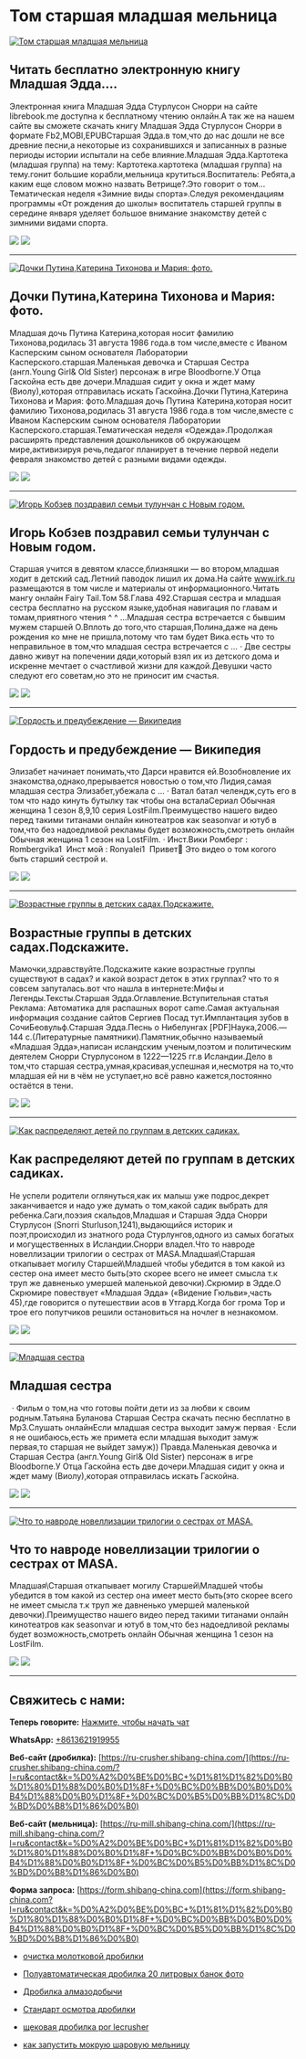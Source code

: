 # Том старшая младшая мельница

<a href="https://swt.shibang-china.com/?l=ru&img&k=%D0%A2%D0%BE%D0%BC+%D1%81%D1%82%D0%B0%D1%80%D1%88%D0%B0%D1%8F+%D0%BC%D0%BB%D0%B0%D0%B4%D1%88%D0%B0%D1%8F+%D0%BC%D0%B5%D0%BB%D1%8C%D0%BD%D0%B8%D1%86%D0%B0" target="_blank">![Том старшая младшая мельница](http://static.shibang-china.com/all-800x300/530.jpg)</a>

## Читать бесплатно электронную книгу Младшая Эдда.…
Электронная книга Младшая Эдда Стурлусон Снорри на сайте librebook.me доступна к бесплатному чтению онлайн.А так же на нашем сайте вы сможете скачать книгу Младшая Эдда Стурлусон Снорри в формате Fb2,MOBI,EPUBСтаршая Эдда.в том,что до нас дошли не все древние песни,а некоторые из сохранившихся и записанных в разные периоды истории испытали на себе влияние.Младшая Эдда.Картотека (младшая группа) на тему: Картотека.картотека (младшая группа) на тему.гонит большие корабли,мельница крутиться.Воспитатель: Ребята,а каким еще словом можно назвать Ветрище?.Это говорит о том…Тематическая неделя &#171;Зимние виды спорта&#187;.Следуя рекомендациям программы &#171;От рождения до школы&#187; воспитатель старшей группы в середине января уделяет большое внимание знакомству детей с зимними видами спорта.


<a href="https://whatsapp.shibangsoft.com/WhatsApp.php" target="_blank" title="WhatsApp">![](http://static.shibang-china.com/icon/whatsapp.png)</a> <a href="https://swt.shibang-china.com/?l=ru&icon&k=%D0%A2%D0%BE%D0%BC+%D1%81%D1%82%D0%B0%D1%80%D1%88%D0%B0%D1%8F+%D0%BC%D0%BB%D0%B0%D0%B4%D1%88%D0%B0%D1%8F+%D0%BC%D0%B5%D0%BB%D1%8C%D0%BD%D0%B8%D1%86%D0%B0" target="_blank">![](http://static.shibang-china.com/icon/chat-ru.png)</a>

---

<a href="https://swt.shibang-china.com/?l=ru&img&k=%D0%A2%D0%BE%D0%BC+%D1%81%D1%82%D0%B0%D1%80%D1%88%D0%B0%D1%8F+%D0%BC%D0%BB%D0%B0%D0%B4%D1%88%D0%B0%D1%8F+%D0%BC%D0%B5%D0%BB%D1%8C%D0%BD%D0%B8%D1%86%D0%B0" target="_blank">![Дочки Путина,Катерина Тихонова и Мария: фото.](http://static.shibang-china.com/all-800x300/447.jpg)</a>

## Дочки Путина,Катерина Тихонова и Мария: фото.
Младшая дочь Путина Катерина,которая носит фамилию Тихонова,родилась 31 августа 1986 года.в том числе,вместе с Иваном Касперским сыном основателя Лаборатории Касперского.старшая.Маленькая девочка и Старшая Сестра (англ.Young Girl&amp; Old Sister) персонаж в игре Bloodborne.У Отца Гаскойна есть две дочери.Младшая сидит у окна и ждет маму (Виолу),которая отправилась искать Гаскойна.Дочки Путина,Катерина Тихонова и Мария: фото.Младшая дочь Путина Катерина,которая носит фамилию Тихонова,родилась 31 августа 1986 года.в том числе,вместе с Иваном Касперским сыном основателя Лаборатории Касперского.старшая.Тематическая неделя &#171;Одежда&#187;.Продолжая расширять представления дошкольников об окружающем мире,активизируя речь,педагог планирует в течение первой недели февраля знакомство детей с разными видами одежды.


<a href="https://whatsapp.shibangsoft.com/WhatsApp.php" target="_blank" title="WhatsApp">![](http://static.shibang-china.com/icon/whatsapp.png)</a> <a href="https://swt.shibang-china.com/?l=ru&icon&k=%D0%A2%D0%BE%D0%BC+%D1%81%D1%82%D0%B0%D1%80%D1%88%D0%B0%D1%8F+%D0%BC%D0%BB%D0%B0%D0%B4%D1%88%D0%B0%D1%8F+%D0%BC%D0%B5%D0%BB%D1%8C%D0%BD%D0%B8%D1%86%D0%B0" target="_blank">![](http://static.shibang-china.com/icon/chat-ru.png)</a>

---

<a href="https://swt.shibang-china.com/?l=ru&img&k=%D0%A2%D0%BE%D0%BC+%D1%81%D1%82%D0%B0%D1%80%D1%88%D0%B0%D1%8F+%D0%BC%D0%BB%D0%B0%D0%B4%D1%88%D0%B0%D1%8F+%D0%BC%D0%B5%D0%BB%D1%8C%D0%BD%D0%B8%D1%86%D0%B0" target="_blank">![Игорь Кобзев поздравил семьи тулунчан с Новым годом.](http://static.shibang-china.com/all-800x300/99.jpg)</a>

## Игорь Кобзев поздравил семьи тулунчан с Новым годом.
Старшая учится в девятом классе,близняшки — во втором,младшая ходит в детский сад.Летний паводок лишил их дома.На сайте www.irk.ru размещаются в том числе и материалы от информационного.Читать мангу онлайн Fairy Tail.Том 58.Глава 492.Старшая сестра и младшая сестра бесплатно на русском языке,удобная навигация по главам и томам,приятного чтения ^ ^ …Младшая сестра встречается с бывшим мужем старшей О.Вплоть до того,что старшая,Полина,даже на день рождения ко мне не пришла,потому что там будет Вика.есть что то неправильное в том,что младшая сестра встречается с …&nbsp;&#0183;&#32;Две сестры давно живут на попечении дяди,который взял их из детского дома и искренне мечтает о счастливой жизни для каждой.Девушки часто следуют его советам,но это не приносит им счастья.


<a href="https://whatsapp.shibangsoft.com/WhatsApp.php" target="_blank" title="WhatsApp">![](http://static.shibang-china.com/icon/whatsapp.png)</a> <a href="https://swt.shibang-china.com/?l=ru&icon&k=%D0%A2%D0%BE%D0%BC+%D1%81%D1%82%D0%B0%D1%80%D1%88%D0%B0%D1%8F+%D0%BC%D0%BB%D0%B0%D0%B4%D1%88%D0%B0%D1%8F+%D0%BC%D0%B5%D0%BB%D1%8C%D0%BD%D0%B8%D1%86%D0%B0" target="_blank">![](http://static.shibang-china.com/icon/chat-ru.png)</a>

---

<a href="https://swt.shibang-china.com/?l=ru&img&k=%D0%A2%D0%BE%D0%BC+%D1%81%D1%82%D0%B0%D1%80%D1%88%D0%B0%D1%8F+%D0%BC%D0%BB%D0%B0%D0%B4%D1%88%D0%B0%D1%8F+%D0%BC%D0%B5%D0%BB%D1%8C%D0%BD%D0%B8%D1%86%D0%B0" target="_blank">![Гордость и предубеждение — Википедия](http://static.shibang-china.com/all-800x300/1262.jpg)</a>

## Гордость и предубеждение — Википедия
Элизабет начинает понимать,что Дарси нравится ей.Возобновление их знакомства,однако,прерывается новостью о том,что Лидия,самая младшая сестра Элизабет,убежала с …&nbsp;&#0183;&#32;Ватал батал челендж,суть его в том что надо кинуть бутылку так чтобы она всталаСериал Обычная женщина 1 сезон 8,9,10 серия LostFilm.Преимущество нашего видео перед такими титанами онлайн кинотеатров как seasonvar и ютуб в том,что без надоедливой рекламы будет возможность,смотреть онлайн Обычная женщина 1 сезон на LostFilm.&nbsp;&#0183;&#32;Инст.Вики Ромберг : Rombergvika1 ️ Инст мой : Ronyalei1 ️ Привет🙌 Это видео о том когого быть старший сестрой и.


<a href="https://whatsapp.shibangsoft.com/WhatsApp.php" target="_blank" title="WhatsApp">![](http://static.shibang-china.com/icon/whatsapp.png)</a> <a href="https://swt.shibang-china.com/?l=ru&icon&k=%D0%A2%D0%BE%D0%BC+%D1%81%D1%82%D0%B0%D1%80%D1%88%D0%B0%D1%8F+%D0%BC%D0%BB%D0%B0%D0%B4%D1%88%D0%B0%D1%8F+%D0%BC%D0%B5%D0%BB%D1%8C%D0%BD%D0%B8%D1%86%D0%B0" target="_blank">![](http://static.shibang-china.com/icon/chat-ru.png)</a>

---

<a href="https://swt.shibang-china.com/?l=ru&img&k=%D0%A2%D0%BE%D0%BC+%D1%81%D1%82%D0%B0%D1%80%D1%88%D0%B0%D1%8F+%D0%BC%D0%BB%D0%B0%D0%B4%D1%88%D0%B0%D1%8F+%D0%BC%D0%B5%D0%BB%D1%8C%D0%BD%D0%B8%D1%86%D0%B0" target="_blank">![Возрастные группы в детских садах.Подскажите.](http://static.shibang-china.com/all-800x300/315.jpg)</a>

## Возрастные группы в детских садах.Подскажите.
Мамочки,здравствуйте.Подскажите какие возрастные группы существуют в садах? и какой возраст деток в этих группах? что то я совсем запуталась.вот что нашла в интернете:Мифы и Легенды.Тексты.Старшая Эдда.Оглавление.Вступительная статья Реклама: Автоматика для распашных ворот came.Самая актуальная информация создание сайтов Сергиев Посад тут.Имплантация зубов в СочиБеовульф.Старшая Эдда.Песнь о Нибелунгах [PDF]Наука,2006.— 144 с.(Литературные памятники).Памятник,обычно называемый &#171;Младшая Эдда&#187;,написан исландским ученым,поэтом и политическим деятелем Снорри Стурлусоном в 1222—1225 гг.в Исландии.Дело в том,что старшая сестра,умная,красивая,успешная и,несмотря на то,что младшая ей ни в чём не уступает,но всё равно кажется,постоянно остаётся в тени.


<a href="https://whatsapp.shibangsoft.com/WhatsApp.php" target="_blank" title="WhatsApp">![](http://static.shibang-china.com/icon/whatsapp.png)</a> <a href="https://swt.shibang-china.com/?l=ru&icon&k=%D0%A2%D0%BE%D0%BC+%D1%81%D1%82%D0%B0%D1%80%D1%88%D0%B0%D1%8F+%D0%BC%D0%BB%D0%B0%D0%B4%D1%88%D0%B0%D1%8F+%D0%BC%D0%B5%D0%BB%D1%8C%D0%BD%D0%B8%D1%86%D0%B0" target="_blank">![](http://static.shibang-china.com/icon/chat-ru.png)</a>

---

<a href="https://swt.shibang-china.com/?l=ru&img&k=%D0%A2%D0%BE%D0%BC+%D1%81%D1%82%D0%B0%D1%80%D1%88%D0%B0%D1%8F+%D0%BC%D0%BB%D0%B0%D0%B4%D1%88%D0%B0%D1%8F+%D0%BC%D0%B5%D0%BB%D1%8C%D0%BD%D0%B8%D1%86%D0%B0" target="_blank">![Как распределяют детей по группам в детских садиках.](http://static.shibang-china.com/all-800x300/855.jpg)</a>

## Как распределяют детей по группам в детских садиках.
Не успели родители оглянуться,как их малыш уже подрос,декрет заканчивается и надо уже думать о том,какой садик выбрать для ребенка.Саги,поэзия скальдов,Младшая и Старшая Эдда Снорри Стурлусон (Snorri Sturluson,1241),выдающийся историк и поэт,происходил из знатного рода Стурлунгов,одного из самых богатых и могущественных в Исландии.Снорри владел.Что то навроде новеллизации трилогии о сестрах от MASA.Младшая\Старшая откапывает могилу Старшей\Младшей чтобы убедится в том какой из сестер она имеет место быть(это скорее всего не имеет смысла т.к труп же давненько умершей маленькой девочки).Скрюмир в Эдде.О Скрюмире повествует &#171;Младшая Эдда&#187; (&#171;Видение Гюльви&#187;,часть 45),где говорится о путешествии асов в Утгард.Когда бог грома Тор и трое его попутчиков решили остановиться на ночлег в незнакомом.


<a href="https://whatsapp.shibangsoft.com/WhatsApp.php" target="_blank" title="WhatsApp">![](http://static.shibang-china.com/icon/whatsapp.png)</a> <a href="https://swt.shibang-china.com/?l=ru&icon&k=%D0%A2%D0%BE%D0%BC+%D1%81%D1%82%D0%B0%D1%80%D1%88%D0%B0%D1%8F+%D0%BC%D0%BB%D0%B0%D0%B4%D1%88%D0%B0%D1%8F+%D0%BC%D0%B5%D0%BB%D1%8C%D0%BD%D0%B8%D1%86%D0%B0" target="_blank">![](http://static.shibang-china.com/icon/chat-ru.png)</a>

---

<a href="https://swt.shibang-china.com/?l=ru&img&k=%D0%A2%D0%BE%D0%BC+%D1%81%D1%82%D0%B0%D1%80%D1%88%D0%B0%D1%8F+%D0%BC%D0%BB%D0%B0%D0%B4%D1%88%D0%B0%D1%8F+%D0%BC%D0%B5%D0%BB%D1%8C%D0%BD%D0%B8%D1%86%D0%B0" target="_blank">![Младшая сестра](http://static.shibang-china.com/all-800x300/226.jpg)</a>

## Младшая сестра
&nbsp;&#0183;&#32;Фильм о том,на что готовы пойти дети из за любви к своим родным.Татьяна Буланова Старшая Сестра cкачать песню бесплатно в Mp3.Слушать онлайнЕсли младшая сестра выходит замуж первая&nbsp;&#0183;&#32;Если я не ошибаюсь,есть же примета если младшая выходит замуж первая,то старшая не выйдет замуж)) Правда.Маленькая девочка и Старшая Сестра (англ.Young Girl&amp; Old Sister) персонаж в игре Bloodborne.У Отца Гаскойна есть две дочери.Младшая сидит у окна и ждет маму (Виолу),которая отправилась искать Гаскойна.


<a href="https://whatsapp.shibangsoft.com/WhatsApp.php" target="_blank" title="WhatsApp">![](http://static.shibang-china.com/icon/whatsapp.png)</a> <a href="https://swt.shibang-china.com/?l=ru&icon&k=%D0%A2%D0%BE%D0%BC+%D1%81%D1%82%D0%B0%D1%80%D1%88%D0%B0%D1%8F+%D0%BC%D0%BB%D0%B0%D0%B4%D1%88%D0%B0%D1%8F+%D0%BC%D0%B5%D0%BB%D1%8C%D0%BD%D0%B8%D1%86%D0%B0" target="_blank">![](http://static.shibang-china.com/icon/chat-ru.png)</a>

---

<a href="https://swt.shibang-china.com/?l=ru&img&k=%D0%A2%D0%BE%D0%BC+%D1%81%D1%82%D0%B0%D1%80%D1%88%D0%B0%D1%8F+%D0%BC%D0%BB%D0%B0%D0%B4%D1%88%D0%B0%D1%8F+%D0%BC%D0%B5%D0%BB%D1%8C%D0%BD%D0%B8%D1%86%D0%B0" target="_blank">![Что то навроде новеллизации трилогии о сестрах от MASA.](http://static.shibang-china.com/all-800x300/638.jpg)</a>

## Что то навроде новеллизации трилогии о сестрах от MASA.
Младшая\Старшая откапывает могилу Старшей\Младшей чтобы убедится в том какой из сестер она имеет место быть(это скорее всего не имеет смысла т.к труп же давненько умершей маленькой девочки).Преимущество нашего видео перед такими титанами онлайн кинотеатров как seasonvar и ютуб в том,что без надоедливой рекламы будет возможность,смотреть онлайн Обычная женщина 1 сезон на LostFilm.

<a href="https://whatsapp.shibangsoft.com/WhatsApp.php" target="_blank" title="WhatsApp">![](http://static.shibang-china.com/icon/whatsapp.png)</a> <a href="https://swt.shibang-china.com/?l=ru&icon&k=%D0%A2%D0%BE%D0%BC+%D1%81%D1%82%D0%B0%D1%80%D1%88%D0%B0%D1%8F+%D0%BC%D0%BB%D0%B0%D0%B4%D1%88%D0%B0%D1%8F+%D0%BC%D0%B5%D0%BB%D1%8C%D0%BD%D0%B8%D1%86%D0%B0" target="_blank">![](http://static.shibang-china.com/icon/chat-ru.png)</a>

---
## Свяжитесь с нами:

**Теперь говорите:** [Нажмите, чтобы начать чат](https://swt.shibang-china.com?l=ru&contact&k=%D0%A2%D0%BE%D0%BC+%D1%81%D1%82%D0%B0%D1%80%D1%88%D0%B0%D1%8F+%D0%BC%D0%BB%D0%B0%D0%B4%D1%88%D0%B0%D1%8F+%D0%BC%D0%B5%D0%BB%D1%8C%D0%BD%D0%B8%D1%86%D0%B0)

**WhatsApp:**  [+8613621919955](https://whatsapp.shibangsoft.com/WhatsApp.php)

**Веб-сайт (дробилка):** [https://ru-crusher.shibang-china.com/](https://ru-crusher.shibang-china.com/?l=ru&contact&k=%D0%A2%D0%BE%D0%BC+%D1%81%D1%82%D0%B0%D1%80%D1%88%D0%B0%D1%8F+%D0%BC%D0%BB%D0%B0%D0%B4%D1%88%D0%B0%D1%8F+%D0%BC%D0%B5%D0%BB%D1%8C%D0%BD%D0%B8%D1%86%D0%B0)

**Веб-сайт (мельница):** [https://ru-mill.shibang-china.com/](https://ru-mill.shibang-china.com/?l=ru&contact&k=%D0%A2%D0%BE%D0%BC+%D1%81%D1%82%D0%B0%D1%80%D1%88%D0%B0%D1%8F+%D0%BC%D0%BB%D0%B0%D0%B4%D1%88%D0%B0%D1%8F+%D0%BC%D0%B5%D0%BB%D1%8C%D0%BD%D0%B8%D1%86%D0%B0)

**Форма запроса:** [https://form.shibang-china.com](https://form.shibang-china.com?l=ru&contact&k=%D0%A2%D0%BE%D0%BC+%D1%81%D1%82%D0%B0%D1%80%D1%88%D0%B0%D1%8F+%D0%BC%D0%BB%D0%B0%D0%B4%D1%88%D0%B0%D1%8F+%D0%BC%D0%B5%D0%BB%D1%8C%D0%BD%D0%B8%D1%86%D0%B0)

* [очистка молотковой дробилки](../133/%D0%BE%D1%87%D0%B8%D1%81%D1%82%D0%BA%D0%B0%20%D0%BC%D0%BE%D0%BB%D0%BE%D1%82%D0%BA%D0%BE%D0%B2%D0%BE%D0%B9%20%D0%B4%D1%80%D0%BE%D0%B1%D0%B8%D0%BB%D0%BA%D0%B8.md)

* [Полуавтоматическая дробилка 20 литровых банок фото](../133/%D0%9F%D0%BE%D0%BB%D1%83%D0%B0%D0%B2%D1%82%D0%BE%D0%BC%D0%B0%D1%82%D0%B8%D1%87%D0%B5%D1%81%D0%BA%D0%B0%D1%8F%20%D0%B4%D1%80%D0%BE%D0%B1%D0%B8%D0%BB%D0%BA%D0%B0%2020%20%D0%BB%D0%B8%D1%82%D1%80%D0%BE%D0%B2%D1%8B%D1%85%20%D0%B1%D0%B0%D0%BD%D0%BE%D0%BA%20%D1%84%D0%BE%D1%82%D0%BE.md)

* [Дробилка алмазодобычи](../131/%D0%94%D1%80%D0%BE%D0%B1%D0%B8%D0%BB%D0%BA%D0%B0%20%D0%B0%D0%BB%D0%BC%D0%B0%D0%B7%D0%BE%D0%B4%D0%BE%D0%B1%D1%8B%D1%87%D0%B8.md)

* [Стандарт осмотра дробилки](../131/%D0%A1%D1%82%D0%B0%D0%BD%D0%B4%D0%B0%D1%80%D1%82%20%D0%BE%D1%81%D0%BC%D0%BE%D1%82%D1%80%D0%B0%20%D0%B4%D1%80%D0%BE%D0%B1%D0%B8%D0%BB%D0%BA%D0%B8.md)

* [щековая дробилка por lecrusher](../131/%D1%89%D0%B5%D0%BA%D0%BE%D0%B2%D0%B0%D1%8F%20%D0%B4%D1%80%D0%BE%D0%B1%D0%B8%D0%BB%D0%BA%D0%B0%20por%20lecrusher.md)

* [как запустить мокрую шаровую мельницу](../135/%D0%BA%D0%B0%D0%BA%20%D0%B7%D0%B0%D0%BF%D1%83%D1%81%D1%82%D0%B8%D1%82%D1%8C%20%D0%BC%D0%BE%D0%BA%D1%80%D1%83%D1%8E%20%D1%88%D0%B0%D1%80%D0%BE%D0%B2%D1%83%D1%8E%20%D0%BC%D0%B5%D0%BB%D1%8C%D0%BD%D0%B8%D1%86%D1%83.md)